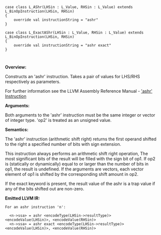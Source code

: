 
```



case class L_AShr(LHSin : L_Value, RHSin : L_Value) extends L_BinOpInstruction(LHSin, RHSin) 
{
    override val instructionString = "ashr"
}

case class L_ExactAShr(LHSin : L_Value, RHSin : L_Value) extends L_BinOpInstruction(LHSin, RHSin) 
{
    override val instructionString = "ashr exact"
}    



```

**Overview:**

Constructs an 'ashr' instruction. Takes a pair of values for LHS/RHS respectively as parameters.

For further information see the LLVM Assembly Reference Manual - ['ashr' Instruction](http://llvm.org/docs/LangRef.html#i_ashr)

**Arguments:**

Both arguments to the 'ashr' instruction must be the same integer or vector of integer type. 'op2' is treated as an unsigned value.

**Semantics:**

The 'ashr' instruction (arithmetic shift right) returns the first operand shifted to the right a specified number of bits with sign extension.

This instruction always performs an arithmetic shift right operation, The most significant bits of the result will be filled with the sign bit of op1. If op2 is (statically or dynamically) equal to or larger than the number of bits in op1, the result is undefined. If the arguments are vectors, each vector element of op1 is shifted by the corresponding shift amount in op2.

If the exact keyword is present, the result value of the ashr is a trap value if any of the bits shifted out are non-zero.

**Emitted LLVM IR:**
```
For an ashr instruction 'n':

  <n->ssa> = ashr <encodeType(LHSin->resultType)> <encodeValue(LHSin)>, <encodeValue(RHSin)>  
  <n->ssa> = ashr exact <encodeType(LHSin->resultType)> <encodeValue(LHSin)>, <encodeValue(RHSin)>       
```
